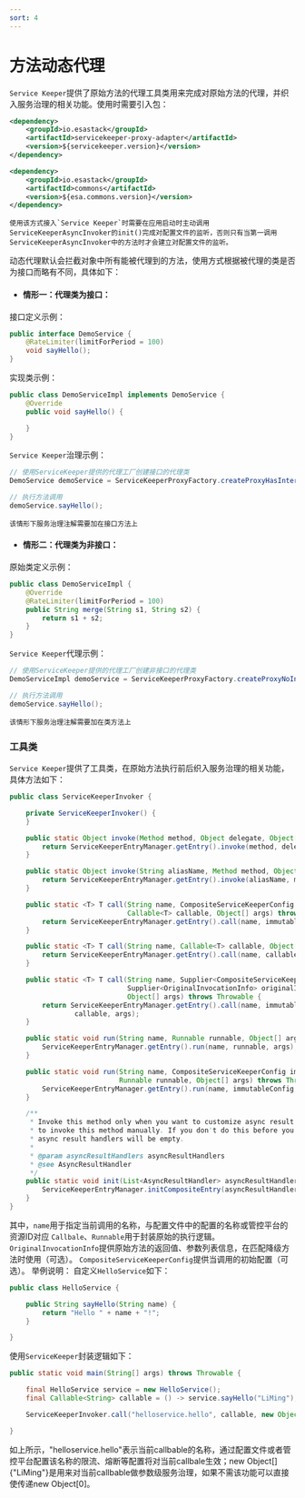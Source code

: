 ```yaml
---
sort: 4
---
```


# 方法动态代理
`Service Keeper`提供了原始方法的代理工具类用来完成对原始方法的代理，并织入服务治理的相关功能。使用时需要引入包：

```xml
<dependency>
    <groupId>io.esastack</groupId>
    <artifactId>servicekeeper-proxy-adapter</artifactId>
    <version>${servicekeeper.version}</version>
</dependency>

<dependency>
    <groupId>io.esastack</groupId>
    <artifactId>commons</artifactId>
    <version>${esa.commons.version}</version>
</dependency>
```

```note
使用该方式接入`Service Keeper`时需要在应用启动时主动调用ServiceKeeperAsyncInvoker的init()完成对配置文件的监听，否则只有当第一调用ServiceKeeperAsyncInvoker中的方法时才会建立对配置文件的监听。
```

动态代理默认会拦截对象中所有能被代理到的方法，使用方式根据被代理的类是否为接口而略有不同，具体如下：
- #### 情形一：代理类为接口：
接口定义示例：
```java
public interface DemoService {
    @RateLimiter(limitForPeriod = 100)
    void sayHello();
}
```
实现类示例：
```java
public class DemoServiceImpl implements DemoService {
    @Override
    public void sayHello() {

    }  
}
```

`Service Keeper`治理示例：

```java
// 使用ServiceKeeper提供的代理工厂创建接口的代理类
DemoService demoService = ServiceKeeperProxyFactory.createProxyHasInterface(new DemoServiceImpl());

// 执行方法调用
demoService.sayHello();    
```

```note
该情形下服务治理注解需要加在接口方法上
```

- #### 情形二：代理类为非接口：
原始类定义示例：

```java
public class DemoServiceImpl {
    @Override
    @RateLimiter(limitForPeriod = 100)
    public String merge(String s1, String s2) {
        return s1 + s2;
    }
}
```

`Service Keeper`代理示例：
```java
// 使用ServiceKeeper提供的代理工厂创建非接口的代理类
DemoServiceImpl demoService = ServiceKeeperProxyFactory.createProxyNoInterface(new DemoServiceImpl());

// 执行方法调用
demoService.sayHello();
```
```note
该情形下服务治理注解需要加在类方法上
```

### 工具类
`Service Keeper`提供了工具类，在原始方法执行前后织入服务治理的相关功能，具体方法如下：

```java
public class ServiceKeeperInvoker {

    private ServiceKeeperInvoker() {
    }

    public static Object invoke(Method method, Object delegate, Object[] args) throws Throwable {
        return ServiceKeeperEntryManager.getEntry().invoke(method, delegate, args);
    }

    public static Object invoke(String aliasName, Method method, Object delegate, Object[] args) throws Throwable {
        return ServiceKeeperEntryManager.getEntry().invoke(aliasName, method, delegate, args);
    }

    public static <T> T call(String name, CompositeServiceKeeperConfig immutableConfig,
                             Callable<T> callable, Object[] args) throws Throwable {
        return ServiceKeeperEntryManager.getEntry().call(name, immutableConfig, callable, args);
    }

    public static <T> T call(String name, Callable<T> callable, Object[] args) throws Throwable {
        return ServiceKeeperEntryManager.getEntry().call(name, callable, args);
    }

    public static <T> T call(String name, Supplier<CompositeServiceKeeperConfig> immutableConfigSupplier,
                             Supplier<OriginalInvocationInfo> originalInvocationInfoSupplier, Callable<T> callable,
                             Object[] args) throws Throwable {
        return ServiceKeeperEntryManager.getEntry().call(name, immutableConfigSupplier, originalInvocationInfoSupplier,
                callable, args);
    }

    public static void run(String name, Runnable runnable, Object[] args) throws Throwable {
        ServiceKeeperEntryManager.getEntry().run(name, runnable, args);
    }

    public static void run(String name, CompositeServiceKeeperConfig immutableConfig,
                           Runnable runnable, Object[] args) throws Throwable {
        ServiceKeeperEntryManager.getEntry().run(name, immutableConfig, runnable, args);
    }

    /**
     * Invoke this method only when you want to customize async result handlers. It' not necessary for you
     * to invoke this method manually. If you don't do this before you firstly tryAsyncInvoke(), the default
     * async result handlers will be empty.
     *
     * @param asyncResultHandlers asyncResultHandlers
     * @see AsyncResultHandler
     */
    public static void init(List<AsyncResultHandler> asyncResultHandlers) {
        ServiceKeeperEntryManager.initCompositeEntry(asyncResultHandlers);
    }
}
```

其中，`name`用于指定当前调用的名称，与配置文件中的配置的名称或管控平台的资源ID对应
`Callbale`、`Runnable`用于封装原始的执行逻辑。
`OriginalInvocationInfo`提供原始方法的返回值、参数列表信息，在匹配降级方法时使用（可选）。
`CompositeServiceKeeperConfig`提供当调用的初始配置（可选）。
举例说明：
自定义`HelloService`如下：
```java
public class HelloService {

    public String sayHello(String name) {
        return "Hello " + name + "!";
    }

}
```
使用`ServiceKeeper`封装逻辑如下：
```java
public static void main(String[] args) throws Throwable {

    final HelloService service = new HelloService();
    final Callable<String> callable = () -> service.sayHello("LiMing");

    ServiceKeeperInvoker.call("helloservice.hello", callable, new Object[]{"LiMing"});

}
```
如上所示，"helloservice.hello"表示当前callbable的名称，通过配置文件或者管控平台配置该名称的限流、熔断等配置将对当前callbale生效；new Object[]{"LiMing"}是用来对当前callbable做参数级服务治理，如果不需该功能可以直接使传递new Object[0]。
